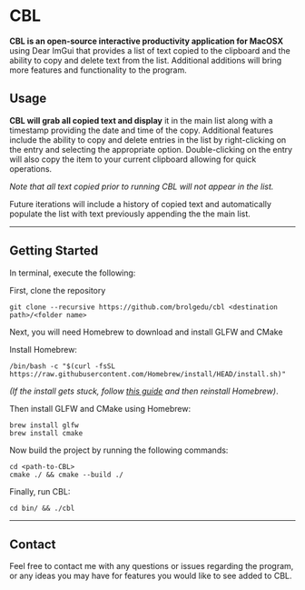 # CBL

**CBL is an open-source interactive productivity application for MacOSX** using Dear ImGui that provides a list of text copied to the clipboard and the ability to copy and delete text from the list. Additional additions will bring more features and functionality to the program.

## Usage

**CBL will grab all copied text and display** it in the main list along with a timestamp providing the date and time of the copy. Additional features include the ability to copy and delete entries in the list by right-clicking on the entry and selecting the appropriate option. Double-clicking on the entry will also copy the item to your current clipboard allowing for quick operations.

*Note that all text copied prior to running CBL will not appear in the list.*

Future iterations will include a history of copied text and automatically populate the list with text previously appending the the main list.

___

## Getting Started

In terminal, execute the following:

First, clone the repository

```
git clone --recursive https://github.com/brolgedu/cbl <destination path>/<folder name>
```

Next, you will need Homebrew to download and install GLFW and CMake  

Install Homebrew:

  ```
/bin/bash -c "$(curl -fsSL https://raw.githubusercontent.com/Homebrew/install/HEAD/install.sh)"
 ```
*(If the install gets stuck, follow [this guide](https://github.com/Homebrew/discussions/discussions/622#discussioncomment-832848) and then reinstall Homebrew)*.

Then install GLFW and CMake using Homebrew:

```
brew install glfw
brew install cmake
```

Now build the project by running the following commands:

```
cd <path-to-CBL>
cmake ./ && cmake --build ./
```

Finally, run CBL:

```
cd bin/ && ./cbl
```
___

## Contact

Feel free to contact me with any questions or issues regarding the program, or any ideas you may have for features you would like to see added to CBL.
